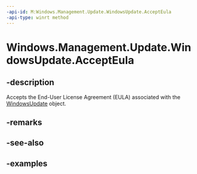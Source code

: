 ```yaml
---
-api-id: M:Windows.Management.Update.WindowsUpdate.AcceptEula
-api-type: winrt method
---
```


# Windows.Management.Update.WindowsUpdate.AcceptEula

<!--
public void AcceptEula ();
-->


## -description
Accepts the End-User License Agreement (EULA) associated with the [WindowsUpdate](./windowsupdate.md) object.

## -remarks

## -see-also

## -examples
